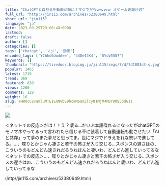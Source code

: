 ```yaml
---
title: "ChatGPTと自然るを動画が題に！マジでだろｗｗｗｗ オゲーム速報＠刃"
full_url: "http://jin115.com/archives/52380649.html"
short_url: "jin115"
language: "ja"
date: 2023-09-29T23:00:48+0900
lastmod: 
draft: false
author: []
categories: []
tags: ['chatgpt', 'マジ', '動画']
encoded_tags: ['Y2hhdGdwdA==', '44Oe44K4', '5YuV55S7']
keywords: []
thumbnail: "https://livedoor.blogimg.jp/jin115/imgs/7/d/7d1883d3-s.jpg"
popular: 1465
latest: 1719
trend: 369
featured: 830
views: 1200
comments: 128
weight: 16
slug: aHR0cC8vamluMTE1LmNvbS9hcmNoaXZlcy81MjM4MDY0OS5odG1s
---
```


![](https://livedoor.blogimg.jp/jin115/imgs/7/d/7d1883d3-s.jpg)

＜ネットでの反応＞だは！！え？凄る…だいぶ本語喋れるになったがchatGPTのモノマネやってるって言われたら信じる車に装着して自動運転も動させたい「AIと共存」って夢のまた夢だと思ってま。世にマジでドラえをれな勢いで進してる。…、喋りとかじゃん凄さと若干の怖さが入り交じる…スポンスの遅さはの、こういうのもどんどん速されだろうねほんと凄いわ、どんどん進していってるな＜ネットでの反応＞…、喋りとかじゃん凄さと若干の怖さが入り交じる…スポンスの遅さはの、こういうのもどんどん速されだろうねほんと凄いわ、どんどん進していってるな

(http//jin115.com/archives/52380649.html)
